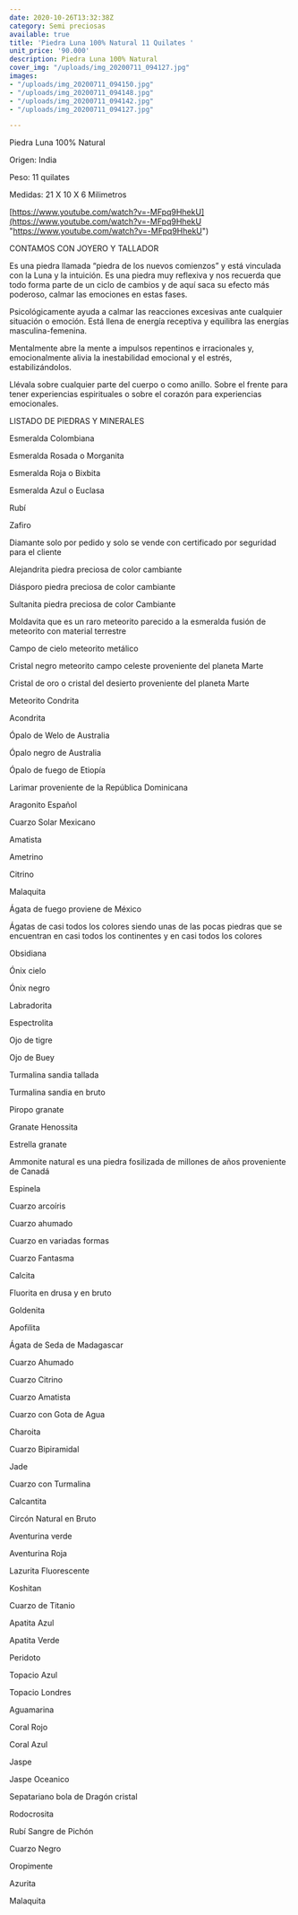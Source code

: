 ```yaml
---
date: 2020-10-26T13:32:38Z
category: Semi preciosas
available: true
title: 'Piedra Luna 100% Natural 11 Quilates '
unit_price: '90.000'
description: Piedra Luna 100% Natural
cover_img: "/uploads/img_20200711_094127.jpg"
images:
- "/uploads/img_20200711_094150.jpg"
- "/uploads/img_20200711_094148.jpg"
- "/uploads/img_20200711_094142.jpg"
- "/uploads/img_20200711_094127.jpg"

---
```

Piedra Luna 100% Natural

Origen: India 

Peso: 11 quilates

Medidas: 21 X 10 X 6 Milimetros

[https://www.youtube.com/watch?v=-MFpq9HhekU](https://www.youtube.com/watch?v=-MFpq9HhekU "https://www.youtube.com/watch?v=-MFpq9HhekU")

CONTAMOS CON JOYERO Y TALLADOR

Es una piedra llamada “piedra de los nuevos comienzos” y está vinculada con la Luna y la intuición. Es una piedra muy reflexiva y nos recuerda que todo forma parte de un ciclo de cambios y de aquí saca su efecto más poderoso, calmar las emociones en estas fases.

Psicológicamente ayuda a calmar las reacciones excesivas ante cualquier situación o emoción. Está llena de energía receptiva y equilibra las energías masculina-femenina.

Mentalmente abre la mente a impulsos repentinos e irracionales y, emocionalmente alivia la inestabilidad emocional y el estrés, estabilizándolos.

Llévala sobre cualquier parte del cuerpo o como anillo. Sobre el frente para tener experiencias espirituales o sobre el corazón para experiencias emocionales.

 

LISTADO DE PIEDRAS Y MINERALES

Esmeralda Colombiana 

Esmeralda Rosada o Morganita

Esmeralda Roja o Bixbita

Esmeralda Azul o Euclasa 

Rubí 

Zafiro 

Diamante solo por pedido y solo se vende con certificado por seguridad para el cliente

Alejandrita piedra preciosa de color cambiante 

Diásporo piedra preciosa de color cambiante 

Sultanita piedra preciosa de color Cambiante 

Moldavita que es un raro meteorito parecido a la esmeralda fusión de meteorito con material terrestre 

Campo de cielo meteorito metálico 

Cristal negro meteorito campo celeste proveniente del planeta Marte 

Cristal de oro o cristal del desierto proveniente del planeta Marte 

Meteorito Condrita 

Acondrita 

Ópalo de Welo de Australia 

Ópalo negro de Australia 

Ópalo de fuego de Etiopía 

Larimar proveniente de la República Dominicana 

Aragonito Español 

Cuarzo Solar Mexicano 

Amatista 

Ametrino 

Citrino 

Malaquita 

Ágata de fuego proviene de México 

Ágatas de casi todos los colores siendo unas de las pocas piedras que se encuentran en casi todos los continentes y en casi todos los colores 

Obsidiana 

Ónix cielo 

Ónix negro 

Labradorita 

Espectrolita

Ojo de tigre 

Ojo de Buey

Turmalina sandia tallada 

Turmalina sandia en bruto 

Piropo granate 

Granate Henossita

Estrella granate 

Ammonite natural es una piedra fosilizada de millones de años proveniente de Canadá 

Espinela 

Cuarzo arcoíris 

Cuarzo ahumado 

Cuarzo en variadas formas 

Cuarzo Fantasma 

Calcita 

Fluorita en drusa y en bruto 

Goldenita 

Apofilita 

Ágata de Seda de Madagascar 

Cuarzo Ahumado 

Cuarzo Citrino 

Cuarzo Amatista 

Cuarzo con Gota de Agua 

Charoita 

Cuarzo Bipiramidal 

Jade 

Cuarzo con Turmalina

Calcantita

Circón Natural en Bruto

Aventurina verde 

Aventurina Roja

Lazurita Fluorescente 

Koshitan

Cuarzo de Titanio

Apatita Azul 

Apatita Verde 

Peridoto

Topacio Azul

Topacio Londres

Aguamarina 

Coral Rojo 

Coral Azul 

Jaspe 

Jaspe Oceanico

Sepatariano bola de Dragón cristal 

Rodocrosita 

Rubí Sangre de Pichón 

Cuarzo Negro 

Oropimente 

Azurita 

Malaquita